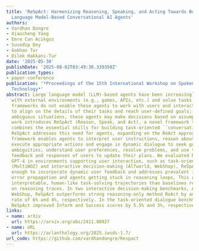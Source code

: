 ```yaml
---
title: 'ReSpAct: Harmonizing Reasoning, Speaking, and Acting Towards Building Large
  Language Model-Based Conversational AI Agents'
authors:
- Vardhan Dongre
- Xiaocheng Yang
- Emre Can Acikgoz
- Suvodip Dey
- Gokhan Tur
- Dilek Hakkani-Tur
date: '2025-05-30'
publishDate: '2025-08-02T03:49:30.339350Z'
publication_types:
- paper-conference
publication: '*Proceedings of the 15th International Workshop on Spoken Dialogue Systems
  Technology*'
abstract: Large language model (LLM)-based agents have been increasingly used to interact
  with external environments (e.g., games, APIs, etc.) and solve tasks. However, current
  frameworks do not enable these agents to work with users and interact with them
  to align on the details of their tasks and reach user-defined goals; instead, in
  ambiguous situations, these agents may make decisions based on assumptions. This
  work introduces ReSpAct (Reason, Speak, and Act), a novel framework that synergistically
  combines the essential skills for building task-oriented ``conversational'' agents.
  ReSpAct addresses this need for agents, expanding on the ReAct approach. ReSpAct
  framework enables agents to interpret user instructions, reason about complex tasks,
  execute appropriate actions and engage in dynamic dialogue to seek guidance, clarify
  ambiguities, understand user preferences, resolve problems, and use the intermediate
  feedback and responses of users to update their plans. We evaluated ReSpAct with
  GPT-4 in environments supporting user interaction, such as task-oriented dialogue
  (MultiWOZ) and interactive decision-making (Alfworld, WebShop), ReSpAct is flexible
  enough to incorporate dynamic user feedback and addresses prevalent issues like
  error propagation and agents getting stuck in reasoning loops. This results in more
  interpretable, human-like task-solving trajectories than baselines relying solely
  on reasoning traces. In two interactive decision-making benchmarks, AlfWorld and
  WebShop, ReSpAct outperforms strong reasoning-only method ReAct by an absolute success
  rate of 6% and 4%, respectively. In the task-oriented dialogue benchmark MultiWOZ,
  ReSpAct improved Inform and Success scores by 5.5% and 3%, respectively.
links:
- name: arXiv
  url: https://arxiv.org/abs/2411.00927
- name: URL
  url: https://aclanthology.org/2025.iwsds-1.7/
url_code: https://github.com/vardhandongre/Respact
---
```

